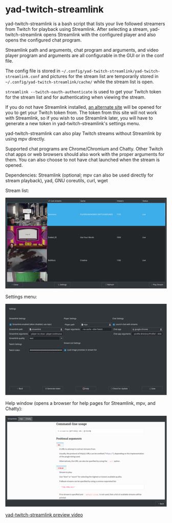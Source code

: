 # yad-twitch-streamlink
yad-twitch-streamlink is a bash script that lists your live followed streamers from Twitch for playback using Streamlink. After selecting a stream, yad-twitch-streamlink opens Streamlink with the configured player and also opens the configured chat program.

Streamlink path and arguments, chat program and arguments, and video player program and arguments are all configurable in the GUI or in the conf file.

The config file is stored in `~/.config/yad-twitch-streamlink/yad-twitch-streamlink.conf` and pictures for the stream list are temporarily stored in `~/.config/yad-twitch-streamlink/cache/` while the stream list is open.

`streamlink --twitch-oauth-authenticate` is used to get your Twitch token for the stream list and for authenticating when viewing the stream.  

If you do not have Streamlink installed, [an alternate site](http://twitchapps.com/tmi/) will be opened for you to get your Twitch token from.  The token from this site will not work with Streamlink, so if you wish to use Streamlink later, you will have to generate a new token in yad-twitch-streamlink's settings menu.

yad-twitch-streamlink can also play Twitch streams without Streamlink by using mpv directly.

Supported chat programs are Chrome/Chromium and Chatty.  Other Twitch chat apps or web browsers should also work with the proper arguments for them.  You can also choose to not have chat launched when the stream is opened.

Dependencies: Streamlink (optional; mpv can also be used directly for stream playback), yad, GNU coreutils, curl, wget



Stream list:

![yad-twitch-streamlink stream list](/screenshots/streamlist.png)



Settings menu:

![yad-twitch-streamlink settings menu](/screenshots/settings.png)



Help window (opens a browser for help pages for Streamlink, mpv, and Chatty):

![yad-twitch-streamlink help window](/screenshots/help.png)

[yad-twitch-streamlink preview video](https://raw.githubusercontent.com/simoniz0r/yad-twitch-streamlink/master/yad-twitch-streamlink.webm)
